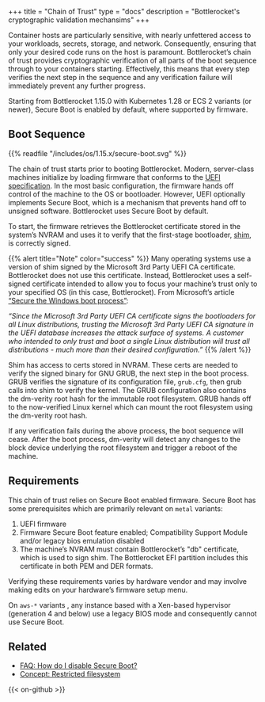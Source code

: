 +++
title = "Chain of Trust"
type = "docs"
description = "Bottlerocket's cryptographic validation mechansims"
+++

Container hosts are particularly sensitive, with nearly unfettered access to your workloads, secrets, storage, and network.
Consequently, ensuring that only your desired code runs on the host is paramount. Bottlerocket’s chain of trust provides cryptographic verification of all parts of the boot sequence through to your containers starting.
Effectively, this means that every step verifies the next step in the sequence and any verification failure will immediately prevent any further progress.

Starting from Bottlerocket 1.15.0 with Kubernetes 1.28 or ECS 2 variants (or newer), Secure Boot is enabled by default, where supported by firmware.

## Boot Sequence

{{% readfile "/includes/os/1.15.x/secure-boot.svg" %}}

The chain of trust starts prior to booting Bottlerocket.
Modern, server-class machines initialize by loading firmware that conforms to the [UEFI specification](https://en.wikipedia.org/wiki/UEFI).
In the most basic configuration, the firmware hands off control of the machine to the OS or bootloader.
However, UEFI optionally implements Secure Boot, which is a mechanism that prevents hand off to unsigned software. Bottlerocket uses Secure Boot by default.

To start, the firmware retrieves the Bottlerocket certificate stored in the system’s NVRAM and uses it to verify that the first-stage bootloader, [shim](https://github.com/rhboot/shim), is correctly signed.

{{% alert title="Note" color="success" %}}
Many operating systems use a version of shim signed by the Microsoft 3rd Party UEFI CA certificate. Bottlerocket does not use this certificate.
Instead, Bottlerocket uses a self-signed certificate intended to allow you to focus your machine’s trust only to your specified OS (in this case, Bottlerocket).
From Microsoft’s article [“Secure the Windows boot process”](https://learn.microsoft.com/en-us/windows/security/operating-system-security/system-security/secure-the-windows-10-boot-process):

*“Since the Microsoft 3rd Party UEFI CA certificate signs the bootloaders for all Linux distributions, trusting the Microsoft 3rd Party UEFI CA signature in the UEFI database increases the attack surface of systems. A customer who intended to only trust and boot a single Linux distribution will trust all distributions - much more than their desired configuration.”*
{{% /alert %}}

Shim has access to certs stored in NVRAM. These certs are needed to verify the signed binary for GNU GRUB, the next step in the boot process.
GRUB verifies the signature of its configuration file, `grub.cfg`, then grub calls into shim to verify the kernel.
The GRUB configuration also contains the dm-verity root hash for the immutable root filesystem. GRUB hands off to the now-verified Linux kernel which can mount the root filesystem using the dm-verity root hash.

If any verification fails during the above process, the boot sequence will cease.
After the boot process, dm-verity will detect any changes to the block device underlying the root filesystem and trigger a reboot of the machine.

## Requirements

This chain of trust relies on Secure Boot enabled firmware. Secure Boot has some prerequisites which are primarily relevant on `metal` variants:

1. UEFI firmware
2. Firmware Secure Boot feature enabled; Compatibility Support Module and/or legacy bios emulation disabled
3. The machine’s NVRAM must contain Bottlerocket’s "db" certificate, which is used to sign shim. The Bottlerocket EFI partition includes this certificate in both PEM and DER formats.

Verifying these requirements varies by hardware vendor and may involve making edits on your hardware’s firmware setup menu.

On `aws-*` variants , any instance based with a Xen-based hypervisor (generation 4 and below) use a legacy BIOS mode and consequently cannot use Secure Boot.

## Related

- [FAQ: How do I disable Secure Boot?](/en/faq/#4_3)
- [Concept: Restricted filesystem](../restricted-filesystem/)

{{< on-github >}}
